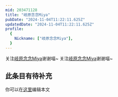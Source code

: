 ```yaml
---
mid: 203471128
title: "岐原念念Miya"
pubDate: "2024-11-04T11:22:11.625Z"
updatedDate: "2024-11-04T11:22:11.625Z"
profile:
  {
    Nickname: ["岐原念念Miya"],
  }
---
```


关注[岐原念念Miya](https://space.bilibili.com/203471128)谢谢喵~ 关注[岐原念念Miya](https://space.bilibili.com/203471128)谢谢喵~

## 此条目有待补充
你可以在[这里](https://github.com/Yuhanawa/VTuber.ICU/edit/master/src/content/v/岐原念念Miya/index.md)编辑本文
